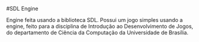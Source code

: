 #SDL Engine

Engine feita usando a biblioteca SDL. Possui um jogo simples usando a engine, feito para a disciplina de Introdução ao Desenvolvimento de Jogos, do departamento de Ciência da Computação da Universidade de Brasília.
